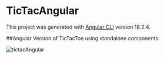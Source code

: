 # TicTacAngular

This project was generated with [Angular CLI](https://github.com/angular/angular-cli) version 18.2.4.


##Angular Version of TicTacToe using standalone components


![tictacAngular](https://github.com/user-attachments/assets/ce3462d6-69b4-4f96-9e6e-434474f711dd)

